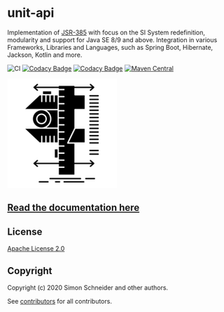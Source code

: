 # unit-api

Implementation of [JSR-385](https://www.jcp.org/en/jsr/detail?id=385) with focus on the SI System redefinition, modularity and support for Java SE 8/9 and above.
Integration in various Frameworks, Libraries and Languages, such as Spring Boot, Hibernate, Jackson, Kotlin and more.  

![CI](https://github.com/raynigon/unit-api/workflows/CI/badge.svg)
[![Codacy Badge](https://api.codacy.com/project/badge/Grade/05af413562694d6ba3b3a923d86da210)](https://app.codacy.com/manual/raynigon/unit-api?utm_source=github.com&utm_medium=referral&utm_content=raynigon/unit-api&utm_campaign=Badge_Grade_Dashboard)
[![Codacy Badge](https://app.codacy.com/project/badge/Coverage/16680694f7a84aab8246e4a7f57b06f3)](https://www.codacy.com/manual/raynigon/unit-api?utm_source=github.com&utm_medium=referral&utm_content=raynigon/unit-api&utm_campaign=Badge_Coverage)
[![Maven Central](https://maven-badges.herokuapp.com/maven-central/com.raynigon.unit-api/jackson-module/badge.svg)](https://search.maven.org/search?q=com.raynigon.unit-api)

<a href="https://unit-api.raynigon.com/" target="_blank">
    <img src="./docs/logo.png" width="250" height="250">
</a>

## [Read the documentation here](http://unit-api.raynigon.com)

## License
[Apache License 2.0](LICENSE)

## Copyright

Copyright (c) 2020 Simon Schneider and other authors.

See [contributors](https://github.com/raynigon/unit-api/graphs/contributors) for all contributors.
